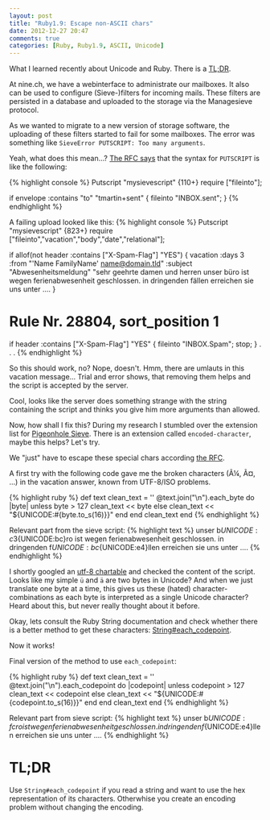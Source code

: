 ```yaml
---
layout: post
title: "Ruby1.9: Escape non-ASCII chars"
date: 2012-12-27 20:47
comments: true
categories: [Ruby, Ruby1.9, ASCII, Unicode]
---
```


What I learned recently about Unicode and Ruby. There is a [TL;DR](/blog/2012/12/27/ruby1-dot-9-escape-non-ascii-chars/#tldr).

<!-- more -->

At nine.ch, we have a webinterface to administrate our mailboxes. It also can be used to
configure (Sieve-)filters for incoming mails. These filters are persisted in a database and
uploaded to the storage via the Managesieve protocol.

As we wanted to migrate to a new version of storage software, the uploading of these filters started to fail for some mailboxes.
The error was something like ```SieveError PUTSCRIPT: Too many arguments```.

Yeah, what does this mean...? [The RFC says](http://tools.ietf.org/html/draft-martin-managesieve-12#section-2.6)
that the syntax for ```PUTSCRIPT``` is like the following:

{% highlight console %}
Putscript "mysievescript" {110+}
require ["fileinto"];

if envelope :contains "to" "tmartin+sent" {
  fileinto "INBOX.sent";
}
{% endhighlight %}

A failing upload looked like this:
{% highlight console %}
Putscript "mysievescript" {823+}
require ["fileinto","vacation","body","date","relational"];

if allof(not header :contains ["X-Spam-Flag"] "YES") {
  vacation :days 3 :from "'Name FamilyName' <name@domain.tld>" :subject "Abwesenheitsmeldung" "sehr geehrte damen und herren
unser büro ist wegen ferienabwesenheit geschlossen. in dringenden fällen erreichen sie uns unter ....
}

# Rule Nr. 28804, sort_position 1
if header :contains ["X-Spam-Flag"] "YES" {
  fileinto "INBOX.Spam";
  stop;
}
.
.
.
{% endhighlight %}

So this should work, no? Nope, doesn't. Hmm, there are umlauts in this vacation message... Trial and error shows, that removing them helps and
the script is accepted by the server.

Cool, looks like the server does something strange with the string containing the script and thinks you give him more arguments than allowed.

Now, how shall I fix this? During my research I stumbled over the extension list for [Pigeonhole Sieve](http://wiki2.dovecot.org/Pigeonhole/Sieve).
There is an extension called ```encoded-character```, maybe this helps? Let's try.

We "just" have to escape these special chars according [the RFC](http://tools.ietf.org/html/rfc5228#section-2.4.2.4).

A first try with the following code gave me the broken characters (Ã¼, Ã¤, ...) in the vacation answer, known from UTF-8/ISO problems.

{% highlight ruby %}
def text
  clean_text = ''
  @text.join("\n").each_byte do |byte|
    unless byte > 127
      clean_text << byte
    else
      clean_text << "${UNICODE:#{byte.to_s(16)}}"
    end
  end
  clean_text
end
{% endhighlight %}

Relevant part from the sieve script:
{% highlight text %}
unser b${UNICODE:c3}${UNICODE:bc}ro ist wegen ferienabwesenheit geschlossen.
in dringenden f${UNICODE:bc}${UNICODE:e4}llen erreichen sie uns unter ....
{% endhighlight %}

I shortly googled an [utf-8 chartable](http://www.utf8-chartable.de/) and checked the content of the script.
Looks like my simple ```ü``` and ```ä``` are two bytes in Unicode? And when we just translate one byte at a time, this gives us
these (hated) character-combinations as each byte is interpreted as a single Unicode character?
Heard about this, but never really thought about it before.

Okay, lets consult the Ruby String documentation and check whether there is a better method to get these characters:
[String#each_codepoint](http://www.ruby-doc.org/core-1.9.3/String.html#method-i-each_codepoint).

Now it works!

Final version of the method to use ```each_codepoint```:

{% highlight ruby %}
def text
  clean_text = ''
  @text.join("\n").each_codepoint do |codepoint|
    unless codepoint > 127
      clean_text << codepoint
    else
      clean_text << "${UNICODE:#{codepoint.to_s(16)}}"
    end
  end
  clean_text
end
{% endhighlight %}

Relevant part from sieve script:
{% highlight text %}
unser b${UNICODE:fc}ro ist wegen ferienabwesenheit geschlossen.
in dringenden f${UNICODE:e4}llen erreichen sie uns unter ....
{% endhighlight %}


# <a id='tldr'></a> TL;DR

Use ```String#each_codepoint``` if you read a string and want to use the hex representation of its characters. Otherwhise you create
an encoding problem without changing the encoding.

